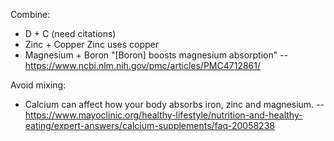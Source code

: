 Combine:
 - D + C
   (need citations)
 - Zinc + Copper
   Zinc uses copper
 - Magnesium + Boron
   "[Boron] boosts magnesium absorption"
   -- https://www.ncbi.nlm.nih.gov/pmc/articles/PMC4712861/

Avoid mixing:
 - Calcium can affect how your body absorbs iron, zinc and magnesium. -- https://www.mayoclinic.org/healthy-lifestyle/nutrition-and-healthy-eating/expert-answers/calcium-supplements/faq-20058238
<!--stackedit_data:
eyJoaXN0b3J5IjpbLTQ1OTA1NDk2OCwxMDQ4NDQwNTYwLC04Nj
gxNzY2NTZdfQ==
-->